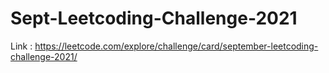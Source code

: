 # Sept-Leetcoding-Challenge-2021


 Link : https://leetcode.com/explore/challenge/card/september-leetcoding-challenge-2021/
